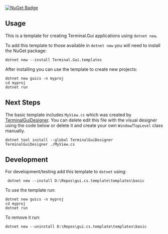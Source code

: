  [![NuGet Badge](https://buildstats.info/nuget/gui.cs.templates)](https://www.nuget.org/packages/gui.cs.templates/)

## Usage
This is a template for creating Terminal.Gui applications using `dotnet new`.

To add this template to those available in `dotnet new` you will need to install the NuGet package:
```
dotnet new --install Terminal.Gui.templates
```

After installing you can use the template to create new projects:

```
dotnet new guics -n myproj
cd myproj
dotnet run
```

## Next Steps

The basic template includes `MyView.cs` which was created by [TerminalGuiDesigner](https://github.com/gui-cs/TerminalGuiDesigner).  You can delete edit this file with the visual designer using the code below or delete it and create your own `Window`/`TopLevel` class manually.

```
dotnet tool install --global TerminalGuiDesigner
TerminalGuiDesigner ./MyView.cs
```


## Development
For development/testing add this template to `dotnet` using:

```
 dotnet new --install D:\Repos\gui.cs.template\templates\basic
```

To use the template run:

```
dotnet new guics -n myproj
cd myproj
dotnet run
```

To remove it run:

```
dotnet new --uninstall D:\Repos\gui.cs.template\templates\basic
```
